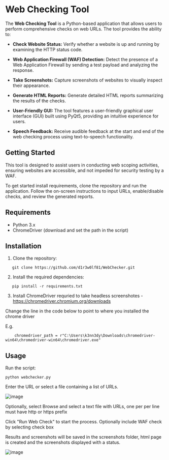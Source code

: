 
# Web Checking Tool

The **Web Checking Tool** is a Python-based application that allows users to perform comprehensive checks on web URLs. The tool provides the ability to:

- **Check Website Status:** Verify whether a website is up and running by examining the HTTP status code.

- **Web Application Firewall (WAF) Detection:** Detect the presence of a Web Application Firewall by sending a test payload and analyzing the response.

- **Take Screenshots:** Capture screenshots of websites to visually inspect their appearance.

- **Generate HTML Reports:** Generate detailed HTML reports summarizing the results of the checks.

- **User-Friendly GUI:** The tool features a user-friendly graphical user interface (GUI) built using PyQt5, providing an intuitive experience for users.

- **Speech Feedback:** Receive audible feedback at the start and end of the web checking process using text-to-speech functionality.


## Getting Started

This tool is designed to assist users in conducting web scoping activities, ensuring websites are accessible, and not impeded for security testing by a WAF.

To get started install requirements, clone the repository and run the application. Follow the on-screen instructions to input URLs, enable/disable checks, and review the generated reports.


## Requirements

- Python 3.x
- ChromeDriver (download and set the path in the script) 

## Installation

1. Clone the repository:

```
   git clone https://github.com/d1r3w0lf81/WebChecker.git
```

2. Install the required dependencies:
```
   pip install -r requirements.txt
```
3. Install ChromeDriver requried to take headless screenshotes - https://chromedriver.chromium.org/downloads 

Change the line in the code below to point to where you installed the chrome driver

E.g.
```
    chromedriver_path = r"C:\Users\k3nn3dy\Downloads\chromedriver-win64\chromedriver-win64\chromedriver.exe"

```

## Usage
Run the script:

```
python webchecker.py
```
Enter the URL or select a file containing a list of URLs.

![image](https://github.com/d1r3w0lf81/WebChecker/assets/65041560/10e039f5-c5ea-4c44-877f-72db98f5f2a1)

Optionally, select Browse and select a text file with URLs, one per per line must have http or https prefix

Click "Run Web Check" to start the process. Optionally include WAF check by selecting check box

Results and screenshots will be saved in the screenshots folder, html page is created and the screenshots displayed with a status.

![image](https://github.com/d1r3w0lf81/WebChecker/assets/65041560/c7d7aa65-1875-4524-a02f-88ed2b0abada)

